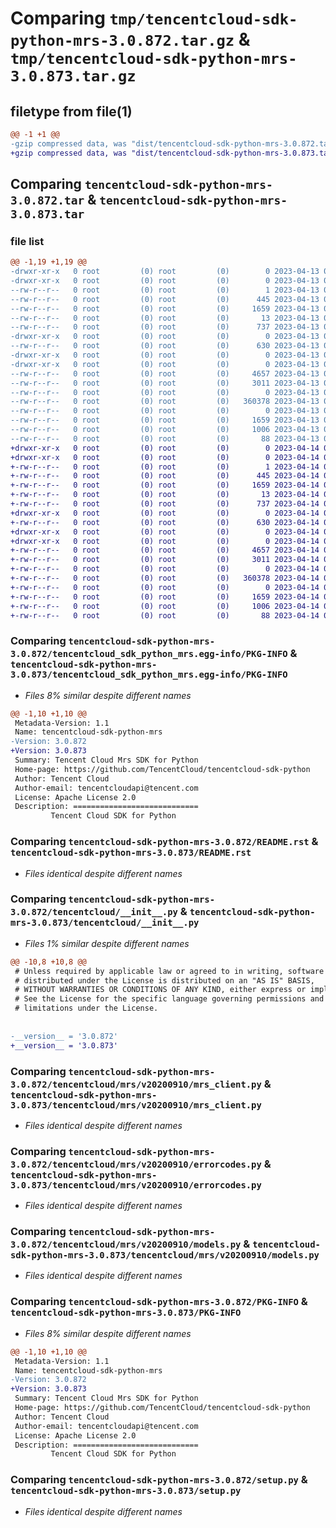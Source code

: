 # Comparing `tmp/tencentcloud-sdk-python-mrs-3.0.872.tar.gz` & `tmp/tencentcloud-sdk-python-mrs-3.0.873.tar.gz`

## filetype from file(1)

```diff
@@ -1 +1 @@
-gzip compressed data, was "dist/tencentcloud-sdk-python-mrs-3.0.872.tar", last modified: Thu Apr 13 00:52:23 2023, max compression
+gzip compressed data, was "dist/tencentcloud-sdk-python-mrs-3.0.873.tar", last modified: Fri Apr 14 00:48:13 2023, max compression
```

## Comparing `tencentcloud-sdk-python-mrs-3.0.872.tar` & `tencentcloud-sdk-python-mrs-3.0.873.tar`

### file list

```diff
@@ -1,19 +1,19 @@
-drwxr-xr-x   0 root         (0) root         (0)        0 2023-04-13 00:52:23.000000 tencentcloud-sdk-python-mrs-3.0.872/
-drwxr-xr-x   0 root         (0) root         (0)        0 2023-04-13 00:52:23.000000 tencentcloud-sdk-python-mrs-3.0.872/tencentcloud_sdk_python_mrs.egg-info/
--rw-r--r--   0 root         (0) root         (0)        1 2023-04-13 00:52:23.000000 tencentcloud-sdk-python-mrs-3.0.872/tencentcloud_sdk_python_mrs.egg-info/dependency_links.txt
--rw-r--r--   0 root         (0) root         (0)      445 2023-04-13 00:52:23.000000 tencentcloud-sdk-python-mrs-3.0.872/tencentcloud_sdk_python_mrs.egg-info/SOURCES.txt
--rw-r--r--   0 root         (0) root         (0)     1659 2023-04-13 00:52:23.000000 tencentcloud-sdk-python-mrs-3.0.872/tencentcloud_sdk_python_mrs.egg-info/PKG-INFO
--rw-r--r--   0 root         (0) root         (0)       13 2023-04-13 00:52:23.000000 tencentcloud-sdk-python-mrs-3.0.872/tencentcloud_sdk_python_mrs.egg-info/top_level.txt
--rw-r--r--   0 root         (0) root         (0)      737 2023-04-13 00:52:23.000000 tencentcloud-sdk-python-mrs-3.0.872/README.rst
-drwxr-xr-x   0 root         (0) root         (0)        0 2023-04-13 00:52:23.000000 tencentcloud-sdk-python-mrs-3.0.872/tencentcloud/
--rw-r--r--   0 root         (0) root         (0)      630 2023-04-13 00:52:23.000000 tencentcloud-sdk-python-mrs-3.0.872/tencentcloud/__init__.py
-drwxr-xr-x   0 root         (0) root         (0)        0 2023-04-13 00:52:23.000000 tencentcloud-sdk-python-mrs-3.0.872/tencentcloud/mrs/
-drwxr-xr-x   0 root         (0) root         (0)        0 2023-04-13 00:52:23.000000 tencentcloud-sdk-python-mrs-3.0.872/tencentcloud/mrs/v20200910/
--rw-r--r--   0 root         (0) root         (0)     4657 2023-04-13 00:52:23.000000 tencentcloud-sdk-python-mrs-3.0.872/tencentcloud/mrs/v20200910/mrs_client.py
--rw-r--r--   0 root         (0) root         (0)     3011 2023-04-13 00:52:23.000000 tencentcloud-sdk-python-mrs-3.0.872/tencentcloud/mrs/v20200910/errorcodes.py
--rw-r--r--   0 root         (0) root         (0)        0 2023-04-13 00:52:23.000000 tencentcloud-sdk-python-mrs-3.0.872/tencentcloud/mrs/v20200910/__init__.py
--rw-r--r--   0 root         (0) root         (0)   360378 2023-04-13 00:52:23.000000 tencentcloud-sdk-python-mrs-3.0.872/tencentcloud/mrs/v20200910/models.py
--rw-r--r--   0 root         (0) root         (0)        0 2023-04-13 00:52:23.000000 tencentcloud-sdk-python-mrs-3.0.872/tencentcloud/mrs/__init__.py
--rw-r--r--   0 root         (0) root         (0)     1659 2023-04-13 00:52:23.000000 tencentcloud-sdk-python-mrs-3.0.872/PKG-INFO
--rw-r--r--   0 root         (0) root         (0)     1006 2023-04-13 00:52:23.000000 tencentcloud-sdk-python-mrs-3.0.872/setup.py
--rw-r--r--   0 root         (0) root         (0)       88 2023-04-13 00:52:23.000000 tencentcloud-sdk-python-mrs-3.0.872/setup.cfg
+drwxr-xr-x   0 root         (0) root         (0)        0 2023-04-14 00:48:13.000000 tencentcloud-sdk-python-mrs-3.0.873/
+drwxr-xr-x   0 root         (0) root         (0)        0 2023-04-14 00:48:13.000000 tencentcloud-sdk-python-mrs-3.0.873/tencentcloud_sdk_python_mrs.egg-info/
+-rw-r--r--   0 root         (0) root         (0)        1 2023-04-14 00:48:13.000000 tencentcloud-sdk-python-mrs-3.0.873/tencentcloud_sdk_python_mrs.egg-info/dependency_links.txt
+-rw-r--r--   0 root         (0) root         (0)      445 2023-04-14 00:48:13.000000 tencentcloud-sdk-python-mrs-3.0.873/tencentcloud_sdk_python_mrs.egg-info/SOURCES.txt
+-rw-r--r--   0 root         (0) root         (0)     1659 2023-04-14 00:48:13.000000 tencentcloud-sdk-python-mrs-3.0.873/tencentcloud_sdk_python_mrs.egg-info/PKG-INFO
+-rw-r--r--   0 root         (0) root         (0)       13 2023-04-14 00:48:13.000000 tencentcloud-sdk-python-mrs-3.0.873/tencentcloud_sdk_python_mrs.egg-info/top_level.txt
+-rw-r--r--   0 root         (0) root         (0)      737 2023-04-14 00:48:13.000000 tencentcloud-sdk-python-mrs-3.0.873/README.rst
+drwxr-xr-x   0 root         (0) root         (0)        0 2023-04-14 00:48:13.000000 tencentcloud-sdk-python-mrs-3.0.873/tencentcloud/
+-rw-r--r--   0 root         (0) root         (0)      630 2023-04-14 00:48:13.000000 tencentcloud-sdk-python-mrs-3.0.873/tencentcloud/__init__.py
+drwxr-xr-x   0 root         (0) root         (0)        0 2023-04-14 00:48:13.000000 tencentcloud-sdk-python-mrs-3.0.873/tencentcloud/mrs/
+drwxr-xr-x   0 root         (0) root         (0)        0 2023-04-14 00:48:13.000000 tencentcloud-sdk-python-mrs-3.0.873/tencentcloud/mrs/v20200910/
+-rw-r--r--   0 root         (0) root         (0)     4657 2023-04-14 00:48:13.000000 tencentcloud-sdk-python-mrs-3.0.873/tencentcloud/mrs/v20200910/mrs_client.py
+-rw-r--r--   0 root         (0) root         (0)     3011 2023-04-14 00:48:13.000000 tencentcloud-sdk-python-mrs-3.0.873/tencentcloud/mrs/v20200910/errorcodes.py
+-rw-r--r--   0 root         (0) root         (0)        0 2023-04-14 00:48:13.000000 tencentcloud-sdk-python-mrs-3.0.873/tencentcloud/mrs/v20200910/__init__.py
+-rw-r--r--   0 root         (0) root         (0)   360378 2023-04-14 00:48:13.000000 tencentcloud-sdk-python-mrs-3.0.873/tencentcloud/mrs/v20200910/models.py
+-rw-r--r--   0 root         (0) root         (0)        0 2023-04-14 00:48:13.000000 tencentcloud-sdk-python-mrs-3.0.873/tencentcloud/mrs/__init__.py
+-rw-r--r--   0 root         (0) root         (0)     1659 2023-04-14 00:48:13.000000 tencentcloud-sdk-python-mrs-3.0.873/PKG-INFO
+-rw-r--r--   0 root         (0) root         (0)     1006 2023-04-14 00:48:13.000000 tencentcloud-sdk-python-mrs-3.0.873/setup.py
+-rw-r--r--   0 root         (0) root         (0)       88 2023-04-14 00:48:13.000000 tencentcloud-sdk-python-mrs-3.0.873/setup.cfg
```

### Comparing `tencentcloud-sdk-python-mrs-3.0.872/tencentcloud_sdk_python_mrs.egg-info/PKG-INFO` & `tencentcloud-sdk-python-mrs-3.0.873/tencentcloud_sdk_python_mrs.egg-info/PKG-INFO`

 * *Files 8% similar despite different names*

```diff
@@ -1,10 +1,10 @@
 Metadata-Version: 1.1
 Name: tencentcloud-sdk-python-mrs
-Version: 3.0.872
+Version: 3.0.873
 Summary: Tencent Cloud Mrs SDK for Python
 Home-page: https://github.com/TencentCloud/tencentcloud-sdk-python
 Author: Tencent Cloud
 Author-email: tencentcloudapi@tencent.com
 License: Apache License 2.0
 Description: ============================
         Tencent Cloud SDK for Python
```

### Comparing `tencentcloud-sdk-python-mrs-3.0.872/README.rst` & `tencentcloud-sdk-python-mrs-3.0.873/README.rst`

 * *Files identical despite different names*

### Comparing `tencentcloud-sdk-python-mrs-3.0.872/tencentcloud/__init__.py` & `tencentcloud-sdk-python-mrs-3.0.873/tencentcloud/__init__.py`

 * *Files 1% similar despite different names*

```diff
@@ -10,8 +10,8 @@
 # Unless required by applicable law or agreed to in writing, software
 # distributed under the License is distributed on an "AS IS" BASIS,
 # WITHOUT WARRANTIES OR CONDITIONS OF ANY KIND, either express or implied.
 # See the License for the specific language governing permissions and
 # limitations under the License.
 
 
-__version__ = '3.0.872'
+__version__ = '3.0.873'
```

### Comparing `tencentcloud-sdk-python-mrs-3.0.872/tencentcloud/mrs/v20200910/mrs_client.py` & `tencentcloud-sdk-python-mrs-3.0.873/tencentcloud/mrs/v20200910/mrs_client.py`

 * *Files identical despite different names*

### Comparing `tencentcloud-sdk-python-mrs-3.0.872/tencentcloud/mrs/v20200910/errorcodes.py` & `tencentcloud-sdk-python-mrs-3.0.873/tencentcloud/mrs/v20200910/errorcodes.py`

 * *Files identical despite different names*

### Comparing `tencentcloud-sdk-python-mrs-3.0.872/tencentcloud/mrs/v20200910/models.py` & `tencentcloud-sdk-python-mrs-3.0.873/tencentcloud/mrs/v20200910/models.py`

 * *Files identical despite different names*

### Comparing `tencentcloud-sdk-python-mrs-3.0.872/PKG-INFO` & `tencentcloud-sdk-python-mrs-3.0.873/PKG-INFO`

 * *Files 8% similar despite different names*

```diff
@@ -1,10 +1,10 @@
 Metadata-Version: 1.1
 Name: tencentcloud-sdk-python-mrs
-Version: 3.0.872
+Version: 3.0.873
 Summary: Tencent Cloud Mrs SDK for Python
 Home-page: https://github.com/TencentCloud/tencentcloud-sdk-python
 Author: Tencent Cloud
 Author-email: tencentcloudapi@tencent.com
 License: Apache License 2.0
 Description: ============================
         Tencent Cloud SDK for Python
```

### Comparing `tencentcloud-sdk-python-mrs-3.0.872/setup.py` & `tencentcloud-sdk-python-mrs-3.0.873/setup.py`

 * *Files identical despite different names*

